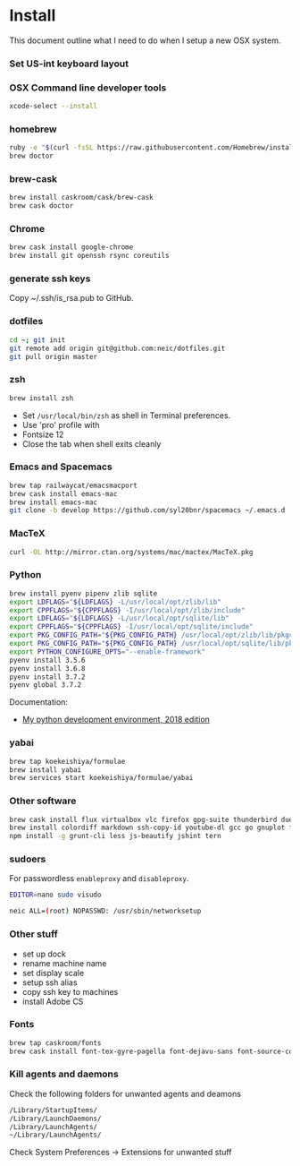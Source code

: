 # Install
This document outline what I need to do when I setup a new OSX
system.

### Set US-int keyboard layout


### OSX Command line developer tools
```sh
xcode-select --install
```


### homebrew
```sh
ruby -e "$(curl -fsSL https://raw.githubusercontent.com/Homebrew/install/master/install)"
brew doctor
```

### brew-cask
```sh
brew install caskroom/cask/brew-cask
brew cask doctor
```

### Chrome
```sh
brew cask install google-chrome
brew install git openssh rsync coreutils
```

### generate ssh keys
Copy ~/.ssh/is_rsa.pub to GitHub.

### dotfiles
```sh
cd ~; git init
git remote add origin git@github.com:neic/dotfiles.git
git pull origin master
```

### zsh
```sh
brew install zsh
```
- Set `/usr/local/bin/zsh` as shell in Terminal preferences.
- Use 'pro' profile with
 - Fontsize 12
 - Close the tab when shell exits cleanly

### Emacs and Spacemacs
```sh
brew tap railwaycat/emacsmacport
brew cask install emacs-mac
brew install emacs-mac
git clone -b develop https://github.com/syl20bnr/spacemacs ~/.emacs.d
```

### MacTeX
```sh
curl -OL http://mirror.ctan.org/systems/mac/mactex/MacTeX.pkg
```

### Python
``` sh
brew install pyenv pipenv zlib sqlite
export LDFLAGS="${LDFLAGS} -L/usr/local/opt/zlib/lib"
export CPPFLAGS="${CPPFLAGS} -I/usr/local/opt/zlib/include"
export LDFLAGS="${LDFLAGS} -L/usr/local/opt/sqlite/lib"
export CPPFLAGS="${CPPFLAGS} -I/usr/local/opt/sqlite/include"
export PKG_CONFIG_PATH="${PKG_CONFIG_PATH} /usr/local/opt/zlib/lib/pkgconfig"
export PKG_CONFIG_PATH="${PKG_CONFIG_PATH} /usr/local/opt/sqlite/lib/pkgconfig"
export PYTHON_CONFIGURE_OPTS="--enable-framework"
pyenv install 3.5.6
pyenv install 3.6.8
pyenv install 3.7.2
pyenv global 3.7.2
```
Documentation:
- [My python development environment, 2018 edition](https://jacobian.org/writing/python-environment-2018/)

### yabai

``` sh
brew tap koekeishiya/formulae
brew install yabai
brew services start koekeishiya/formulae/yabai
```

### Other software
```sh
brew cask install flux virtualbox vlc firefox gpg-suite thunderbird duet wireshark java docker
brew install colordiff markdown ssh-copy-id youtube-dl gcc go gnuplot ffmpeg nmap pwgen unrar ncdu atomicparsley node tree terminal-notifier
npm install -g grunt-cli less js-beautify jshint tern

```

### sudoers

For passwordless `enableproxy` and `disableproxy`.

``` sh
EDITOR=nano sudo visudo

neic ALL=(root) NOPASSWD: /usr/sbin/networksetup
```


### Other stuff

- set up dock
- rename machine name
- set display scale
- setup ssh alias
- copy ssh key to machines
- install Adobe CS


### Fonts
```sh
brew tap caskroom/fonts
brew cask install font-tex-gyre-pagella font-dejavu-sans font-source-code-pro
```

### Kill agents and daemons
Check the following folders for unwanted agents and deamons
``` sh
/Library/StartupItems/
/Library/LaunchDaemons/
/Library/LaunchAgents/
~/Library/LaunchAgents/
```

Check System Preferences -> Extensions for unwanted stuff

<!---
Local Variables:
mode: gfm
End:
-->
